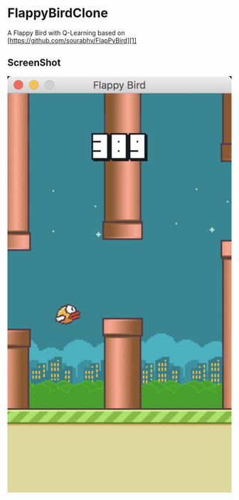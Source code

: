 FlappyBirdClone
===============

A Flappy Bird with Q-Learning based on [https://github.com/sourabhv/FlapPyBird][1]




ScreenShot
----------

![Flappy Bird](screenshot.jpg)

[1]: http://www.pygame.org

